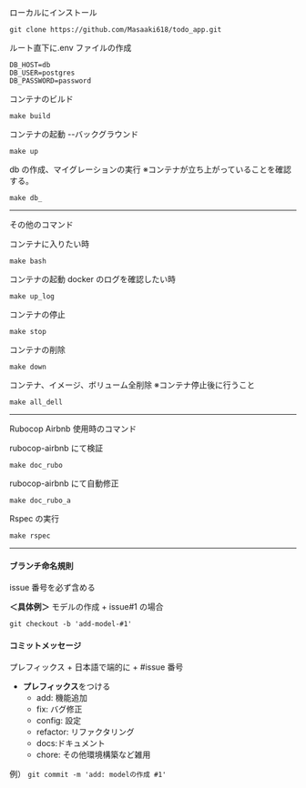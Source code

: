ローカルにインストール

```
git clone https://github.com/Masaaki618/todo_app.git
```

ルート直下に.env ファイルの作成

```
DB_HOST=db
DB_USER=postgres
DB_PASSWORD=password
```

コンテナのビルド

```
make build
```

コンテナの起動 --バックグラウンド

```
make up
```

db の作成、マイグレーションの実行
※コンテナが立ち上がっていることを確認する。

```
make db_
```

---

その他のコマンド

コンテナに入りたい時

```
make bash
```

コンテナの起動 docker のログを確認したい時

```
make up_log
```

コンテナの停止

```
make stop
```

コンテナの削除

```
make down
```

コンテナ、イメージ、ボリューム全削除
※コンテナ停止後に行うこと

```
make all_dell
```

---

Rubocop Airbnb 使用時のコマンド

rubocop-airbnb にて検証

```
make doc_rubo
```

rubocop-airbnb にて自動修正

```
make doc_rubo_a
```

Rspec の実行

```
make rspec
```

---

#### ブランチ命名規則

issue 番号を必ず含める

**＜具体例＞**
モデルの作成 + issue#1 の場合

`git checkout -b 'add-model-#1'`

#### コミットメッセージ

プレフィックス + 日本語で端的に + #issue 番号

- **プレフィックス**をつける
  - add: 機能追加
  - fix: バグ修正
  - config: 設定
  - refactor: リファクタリング
  - docs:ドキュメント
  - chore: その他環境構築など雑用

例）
`git commit -m 'add: modelの作成 #1' `

